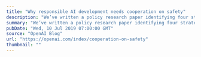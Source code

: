 ```yaml
---
title: "Why responsible AI development needs cooperation on safety"
description: "We’ve written a policy research paper identifying four strategies that can be used today to improve the likelihood of long-term industry cooperation on safety norms in AI: communicating risks and benefits, technical collaboration, increased transparency, and incentivizing standards. Our analysis shows that industry cooperation on safety will be instrumental in ensuring that AI systems are safe and beneficial, but competitive pressures could lead to a collective action problem, potentially causing AI companies to under-invest in safety. We hope these strategies will encourage greater cooperation on the safe development of AI and lead to better global outcomes of AI."
summary: "We’ve written a policy research paper identifying four strategies that can be used today to improve the likelihood of long-term industry cooperation on safety norms in AI: communicating risks and benefits, technical collaboration, increased transparency, and incentivizing standards. Our analysis shows that industry cooperation on safety will be instrumental in ensuring that AI systems are safe and beneficial, but competitive pressures could lead to a collective action problem, potentially causing AI companies to under-invest in safety. We hope these strategies will encourage greater cooperation on the safe development of AI and lead to better global outcomes of AI."
pubDate: "Wed, 10 Jul 2019 07:00:00 GMT"
source: "OpenAI Blog"
url: "https://openai.com/index/cooperation-on-safety"
thumbnail: ""
---
```


